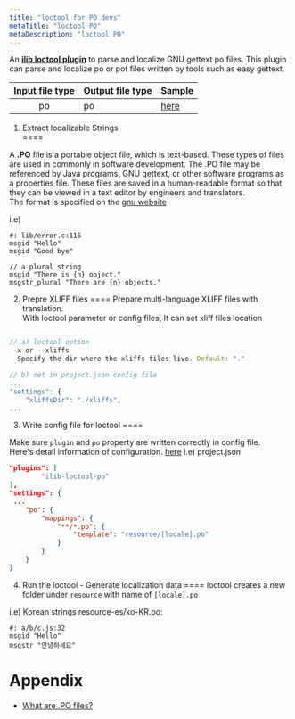 ```yaml
---
title: "loctool for PO devs"
metaTitle: "loctool PO"
metaDescription: "loctool PO"
---
```



An **[ilib loctool plugin](https://github.com/iLib-js/ilib-loctool-po)** to parse and localize GNU gettext po files.
This plugin can parse and localize po or pot files written by tools such as easy gettext.

| Input file type | Output file type | Sample |
|:---------------:|------------------|--------|
|        po       |        po        |  [here](https://github.com/iLib-js/ilib-loctool-samples)  |

1) Extract localizable Strings  
====

A **.PO** file is a portable object file, which is text-based. These types of files are used in commonly in software development. The .PO file may be referenced by Java programs, GNU gettext, or other software programs as a properties file. These files are saved in a human-readable format so that they can be viewed in a text editor by engineers and translators.  
The format is specified on the [gnu website](https://www.gnu.org/software/gettext/manual/html_node/PO-Files.html)  

i.e)
```
#: lib/error.c:116
msgid "Hello"
msgid "Good bye"

// a plural string
msgid "There is {n} object."
msgstr_plural "There are {n} objects."
```

2) Prepre XLIFF files
====
Prepare multi-language XLIFF files with translation.   
With loctool parameter or config files, It can set xliff files location

```javascript

// a) loctool option
 -x or --xliffs
  Specify the dir where the xliffs files live. Default: "."

// b) set in project.json config file
...
"settings": {
    "xliffsDir": "./xliffs",
...
```

3) Write config file for loctool
====

Make sure `plugin` and `po` property are written correctly in config file.  
Here's detail information of configuration. [here](https://github.com/iLib-js/ilib-loctool-po#configuring-the-plugin)
i.e) project.json

```json
"plugins": [
        "ilib-loctool-po"
],
"settings": {
 ...
    "po": {
        "mappings": {
            "**/*.po": {
                "template": "resource/[locale].po"
            }
        }
    }
}
```    

4) Run the loctool - Generate localization data 
====
loctool creates a new folder under `resource` with name of `[locale].po` 

i.e)
Korean strings resource-es/ko-KR.po:
```
#: a/b/c.js:32
msgid "Hello"
msgstr "안녕하세요"
```

Appendix
====
* [What are .PO files?](https://www.simultrans.com/blog/what-are-.po-files#:~:text=PO%20file%20is%20a%20portable,in%20commonly%20in%20software%20development.&text=These%20files%20are%20saved%20in,editor%20by%20engineers%20and%20translators.)
 